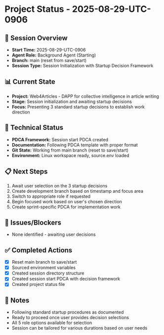 # Project Status - 2025-08-29-UTC-0906

## 🎯 Session Overview
- **Start Time:** 2025-08-29-UTC-0906
- **Agent Role:** Background Agent (Starting)
- **Branch:** main (reset from save/start)
- **Session Type:** Session Initialization with Startup Decision Framework

## 📊 Current State
- **Project:** Web4Articles - DAPP for collective intelligence in article writing
- **Stage:** Session initialization and awaiting startup decisions
- **Focus:** Presenting 3 standard startup decisions to establish work direction

## 🔧 Technical Status
- **PDCA Framework:** Session start PDCA created
- **Documentation:** Following PDCA template with proper format
- **Git State:** Working from main branch (reset to save/start)
- **Environment:** Linux workspace ready, source.env loaded

## 📋 Next Steps
1. Await user selection on the 3 startup decisions
2. Create development branch based on timestamp and focus area
3. Switch to appropriate role if requested
4. Begin focused work based on user's chosen direction
5. Create sprint-specific PDCA for implementation work

## 🚨 Issues/Blockers
- None identified - awaiting user decisions

## ✅ Completed Actions
- [x] Reset main branch to save/start
- [x] Sourced environment variables
- [x] Created session directory structure
- [x] Created session start PDCA with decision framework
- [x] Created project status file

## 📝 Notes
- Following standard startup procedures as documented
- Ready to proceed once user provides decision selections
- All 5 role options available for selection
- Session can be tailored for various durations based on user needs